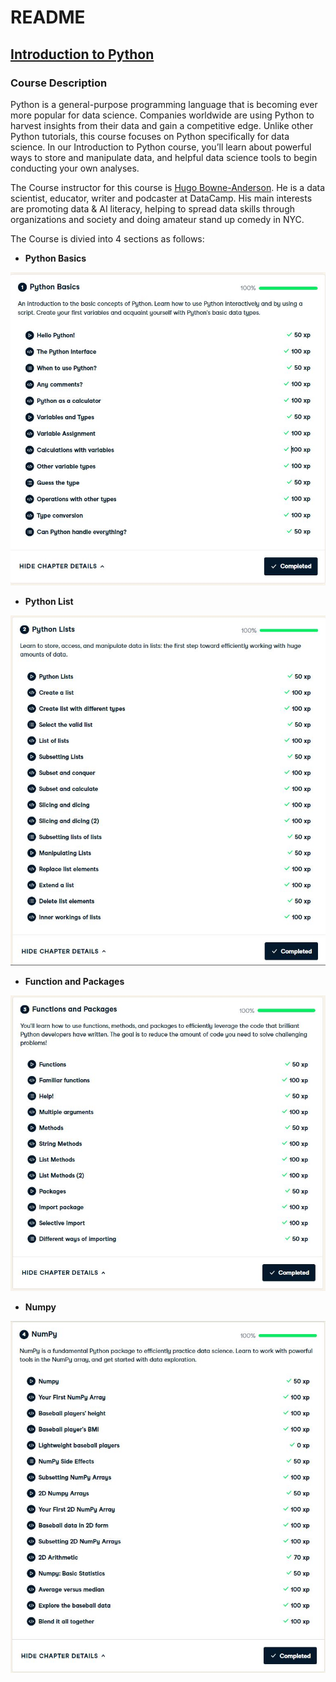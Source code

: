 # README

## **[Introduction to Python](https://github.com/Bluelord/DataCamp_Courses/blob/25bc8e8e6bbcbc0ae440cd1478e5d6096b3ddde2/01%20Introduction%20to%20Python./Introduction%20to%20Python.pdf)**

### Course Description

Python is a general-purpose programming language that is becoming ever more popular for data science.
Companies worldwide are using Python to harvest insights from their data and gain a competitive edge.
Unlike other Python tutorials, this course focuses on Python specifically for data science.
In our Introduction to Python course, you’ll learn about powerful ways to store and manipulate data,
and helpful data science tools to begin conducting your own analyses.

The Course instructor for this course is [Hugo Bowne-Anderson](https://www.datacamp.com/instructors/hugobowne). 
He is a data scientist, educator, writer and podcaster at DataCamp. His main interests are promoting data & AI literacy,
helping to spread data skills through organizations and society and doing amateur stand up comedy in NYC.

The Course is divied into 4 sections as follows:
- **Python Basics**

![](https://github.com/Bluelord/DataCamp_Courses/blob/e1948a6ce32d1c104a4d209546183263edc36eb5/Images/01_Python_Basic.JPG)

- **Python List**

![](https://github.com/Bluelord/DataCamp_Courses/blob/a97f9f3aa439f6be64c1f5f0a5fe224a4bfc33c0/Images/01_Python_List.JPG)

- **Function and Packages**

![](https://github.com/Bluelord/DataCamp_Courses/blob/a97f9f3aa439f6be64c1f5f0a5fe224a4bfc33c0/Images/01_Function_Packages.JPG)

- **Numpy**

![](https://github.com/Bluelord/DataCamp_Courses/blob/a97f9f3aa439f6be64c1f5f0a5fe224a4bfc33c0/Images/01_Numpy.JPG)
